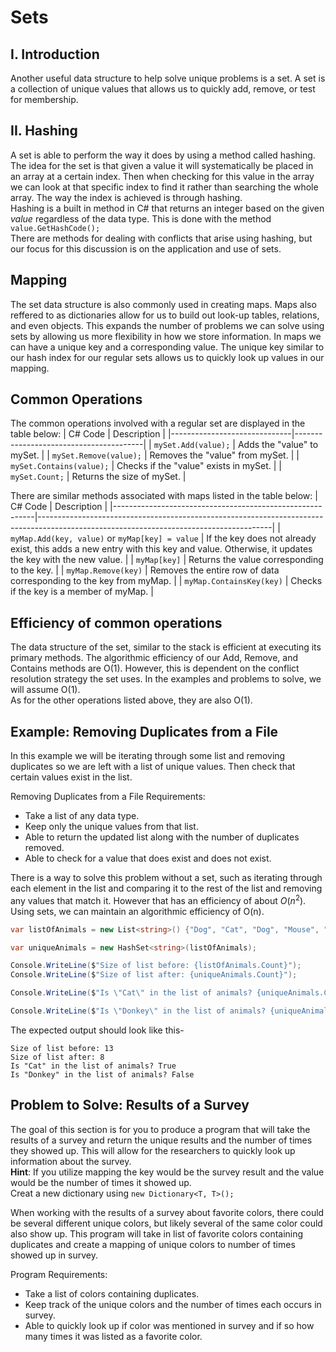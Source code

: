 # Sets
## I. Introduction
Another useful data structure to help solve unique problems is a set. A set is a collection of unique values that allows us to quickly add, remove, or test for membership. 

## II. Hashing
A set is able to perform the way it does by using a method called hashing. The idea for the set is that given a value it will systematically be placed in an array at a certain index. Then when checking for this value in the array we can look at that specific index to find it rather than searching the whole array. The way the index is achieved is through hashing.\
Hashing is a built in method in C# that returns an integer based on the given *value* regardless of the data type. This is done with the method ```value.GetHashCode();```\
There are methods for dealing with conflicts that arise using hashing, but our focus for this discussion is on the application and use of sets.
## Mapping
The set data structure is also commonly used in creating maps. Maps also reffered to as dictionaries allow for us to build out look-up tables, relations, and even objects. This expands the number of problems we can solve using sets by allowing us more flexibility in how we store information. In maps we can have a unique key and a corresponding value. The unique key similar to our hash index for our regular sets allows us to quickly look up values in our mapping.
## Common Operations
The common operations involved with a regular set are displayed in the table below:
| C# Code                      | Description                            |
|------------------------------|----------------------------------------|
| ```mySet.Add(value);```      | Adds the "value" to mySet.             |
| ```mySet.Remove(value);```   | Removes the "value" from mySet.        |
| ```mySet.Contains(value);``` | Checks if the "value" exists in mySet. |
| ```mySet.Count;```           | Returns the size of mySet.             |

There are similar methods associated with maps listed in the table below:
| C# Code                                                  | Description                                                                                                                            |
|----------------------------------------------------------|----------------------------------------------------------------------------------------------------------------------------------------|
| ```myMap.Add(key, value)``` or  ```myMap[key] = value``` | If the key does not already exist,  this adds a new entry with this key  and value. Otherwise, it updates the  key with the new value. |
| ```myMap[key]```                                         | Returns the value corresponding to the  key.                                                                                           |
| ```myMap.Remove(key)```                                  | Removes the entire row of data  corresponding to the key from myMap.                                                                   |
| ```myMap.ContainsKey(key)```                             | Checks if the key is a member of myMap.                                                                                                |
## Efficiency of common operations
The data structure of the set, similar to the stack is efficient at executing its primary methods. The algorithmic efficiency of our Add, Remove, and Contains methods are O(1). However, this is dependent on the conflict resolution strategy the set uses. In the examples and problems to solve, we will assume O(1). \
As for the other operations listed above, they are also O(1).
## Example: Removing Duplicates from a File
In this example we will be iterating through some list and removing duplicates so we are left with a list of unique values. Then check that certain values exist in the list.

Removing Duplicates from a File Requirements:
* Take a list of any data type.
* Keep only the unique values from that list.
* Able to return the updated list along with the number of duplicates removed.
* Able to check for a value that does exist and does not exist.

There is a way to solve this problem without a set, such as iterating through each element in the list and comparing it to the rest of the list and removing any values that match it. However that has an efficiency of about $O(n^2)$. Using sets, we can maintain an algorithmic efficiency of O(n). 

```c#
var listOfAnimals = new List<string>() {"Dog", "Cat", "Dog", "Mouse", "Mouse", "Dog", "Horse", "Bunny", "Rat", "Chicken", "Chicken", "Duck", "Cat" };

var uniqueAnimals = new HashSet<string>(listOfAnimals);

Console.WriteLine($"Size of list before: {listOfAnimals.Count}");
Console.WriteLine($"Size of list after: {uniqueAnimals.Count}");

Console.WriteLine($"Is \"Cat\" in the list of animals? {uniqueAnimals.Contains("Cat")}");

Console.WriteLine($"Is \"Donkey\" in the list of animals? {uniqueAnimals.Contains("Donkey")}");
```

The expected output should look like this-
```
Size of list before: 13
Size of list after: 8
Is "Cat" in the list of animals? True
Is "Donkey" in the list of animals? False
```
## Problem to Solve: Results of a Survey
The goal of this section is for you to produce a program that will take the results of a survey and return the unique results and the number of times they showed up. This will allow for the researchers to quickly look up information about the survey.\
**Hint**: If you utilize mapping the key would be the survey result and the value would be the number of times it showed up. \
Creat a new dictionary using ```new Dictionary<T, T>();```

When working with the results of a survey about favorite colors, there could be several different unique colors, but likely several of the same color could also show up. This program will take in list of favorite colors containing duplicates and create a mapping of unique colors to number of times showed up in survey.

Program Requirements:
* Take a list of colors containing duplicates.
* Keep track of the unique colors and the number of times each occurs in survey.
* Able to quickly look up if color was mentioned in survey and if so how many times it was listed as a favorite color.
